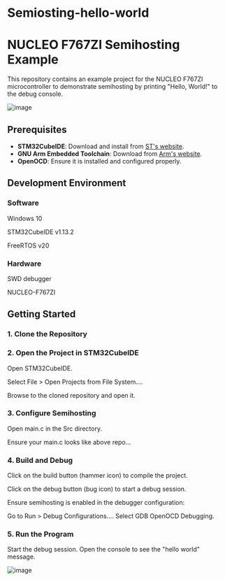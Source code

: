 # Semiosting-hello-world
# NUCLEO F767ZI Semihosting Example

This repository contains an example project for the NUCLEO F767ZI microcontroller to demonstrate semihosting by printing "Hello, World!" to the debug console.

![image](https://github.com/user-attachments/assets/c9cb8b23-7e30-4f09-a817-686de9f89243)

## Prerequisites

- **STM32CubeIDE**: Download and install from [ST's website](https://www.st.com/en/development-tools/stm32cubeide.html).
- **GNU Arm Embedded Toolchain**: Download from [Arm's website](https://developer.arm.com/tools-and-software/open-source-software/developer-tools/gnu-toolchain/gnu-rm).
- **OpenOCD**: Ensure it is installed and configured properly.
## Development Environment
### Software

Windows 10

STM32CubeIDE v1.13.2

FreeRTOS v20

### Hardware
SWD debugger

NUCLEO-F767ZI

## Getting Started

### 1. Clone the Repository

### 2. Open the Project in STM32CubeIDE
Open STM32CubeIDE.

Select File > Open Projects from File System....

Browse to the cloned repository and open it.


### 3. Configure Semihosting
Open main.c in the Src directory.

Ensure your main.c looks like above repo...


### 4. Build and Debug
Click on the build button (hammer icon) to compile the project.

Click on the debug button (bug icon) to start a debug session.

Ensure semihosting is enabled in the debugger configuration:

Go to Run > Debug Configurations....
Select GDB OpenOCD Debugging.

### 5. Run the Program
Start the debug session.
Open the console to see the "hello world" message.

![image](https://github.com/user-attachments/assets/ad19092e-28bd-4427-95cb-da80e21eae65)
